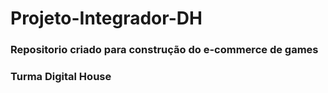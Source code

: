 # Projeto-Integrador-DH

### Repositorio criado para construção do e-commerce de games
### Turma Digital House

